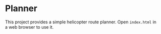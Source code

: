 # Planner

This project provides a simple helicopter route planner. Open `index.html` in a web browser to use it.
